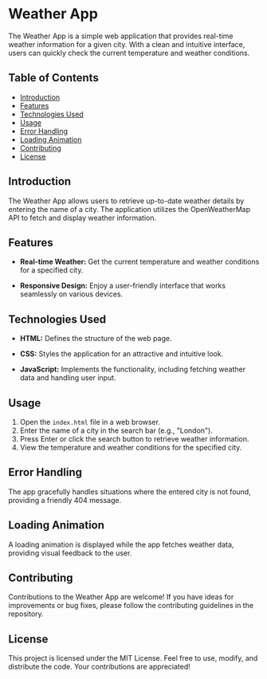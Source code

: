 # Weather App

The Weather App is a simple web application that provides real-time weather information for a given city. With a clean and intuitive interface, users can quickly check the current temperature and weather conditions.

## Table of Contents
- [Introduction](#introduction)
- [Features](#features)
- [Technologies Used](#technologies-used)
- [Usage](#usage)
- [Error Handling](#error-handling)
- [Loading Animation](#loading-animation)
- [Contributing](#contributing)
- [License](#license)

## Introduction

The Weather App allows users to retrieve up-to-date weather details by entering the name of a city. The application utilizes the OpenWeatherMap API to fetch and display weather information.

## Features

- **Real-time Weather:** Get the current temperature and weather conditions for a specified city.

- **Responsive Design:** Enjoy a user-friendly interface that works seamlessly on various devices.

## Technologies Used

- **HTML:** Defines the structure of the web page.

- **CSS:** Styles the application for an attractive and intuitive look.

- **JavaScript:** Implements the functionality, including fetching weather data and handling user input.

## Usage

1. Open the `index.html` file in a web browser.
2. Enter the name of a city in the search bar (e.g., "London").
3. Press Enter or click the search button to retrieve weather information.
4. View the temperature and weather conditions for the specified city.

## Error Handling

The app gracefully handles situations where the entered city is not found, providing a friendly 404 message.

## Loading Animation

A loading animation is displayed while the app fetches weather data, providing visual feedback to the user.

## Contributing

Contributions to the Weather App are welcome! If you have ideas for improvements or bug fixes, please follow the contributing guidelines in the repository.

## License

This project is licensed under the MIT License. Feel free to use, modify, and distribute the code. Your contributions are appreciated!
